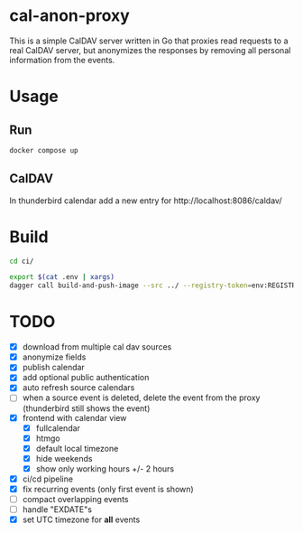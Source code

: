 # cal-anon-proxy

This is a simple CalDAV server written in Go that proxies read requests to a real CalDAV server, but anonymizes the responses by removing all personal information from the events.

# Usage

## Run

```bash
docker compose up
```

## CalDAV

In thunderbird calendar add a new entry for http://localhost:8086/caldav/

# Build

```bash
cd ci/

export $(cat .env | xargs)
dagger call build-and-push-image --src ../ --registry-token=env:REGISTRY_ACCESS_TOKEN
```


# TODO
- [x] download from multiple cal dav sources
- [x] anonymize fields
- [x] publish calendar
- [x] add optional public authentication
- [x] auto refresh source calendars
- [ ] when a source event is deleted, delete the event from the proxy (thunderbird still shows the event)
- [x] frontend with calendar view
    - [x] fullcalendar
    - [x] htmgo
    - [x] default local timezone
    - [x] hide weekends
    - [x] show only working hours +/- 2 hours
- [x] ci/cd pipeline
- [x] fix recurring events (only first event is shown)
- [ ] compact overlapping events
- [ ] handle "EXDATE"s
- [x] set UTC timezone for **all** events
